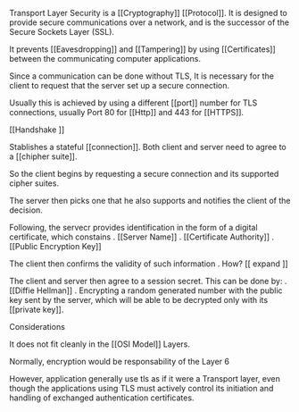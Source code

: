 Transport Layer Security is a [[Cryptography]] [[Protocol]]. It is designed to provide secure communications over a network, and  is the successor of the Secure Sockets Layer (SSL). 

It prevents [[Eavesdropping]] and [[Tampering]] by using [[Certificates]] between the communicating computer applications. 



Since a communication can be done without TLS, It is necessary for the client to request that the server set up a secure connection. 

Usually this is achieved by using a different [[port]] number for TLS connections, usually Port 80 for [[Http]] and 443 for [[HTTPS]]. 


[[Handshake ]]

Stablishes a stateful [[connection]]. 
Both client and server need to agree to a [[chipher suite]]. 

So the client begins by requesting a secure connection and its supported cipher suites. 

The server then picks one that he also supports and notifies the client of the decision. 

Following, the servecr provides identification in the form of a digital certificate, which constains
    . [[Server Name]]
    . [[Certificate Authority]]
    . [[Public Encryption Key]]

The client then confirms the validity of such information
    . How? [[ expand ]]

The client and server then agree to a session secret. This can be done by: 
    .[[Diffie Hellman]]
    . Encrypting a random generated number with the public key sent by the server, which will be able to be decrypted only with its [[private key]]. 




Considerations 

It does not fit cleanly in the [[OSI Model]] Layers. 

Normally, encryption  would be responsability of the Layer 6

However, application generally use tls as if it were a Transport layer, even though the applications using TLS must actively control its initiation and handling of exchanged authentication certificates.
